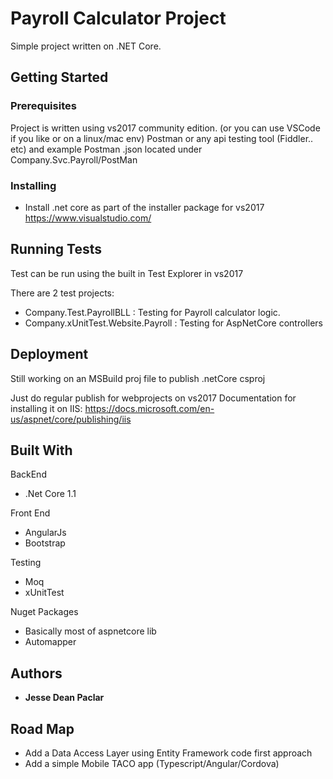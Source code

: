 # Payroll Calculator Project
Simple project written on .NET Core.

## Getting Started


### Prerequisites

Project is written using vs2017 community edition. (or you can use VSCode if you like or on a linux/mac env)
Postman or any api testing tool (Fiddler.. etc) and example Postman .json located under Company.Svc.Payroll/PostMan

### Installing

- Install .net core as part of the installer package for vs2017 https://www.visualstudio.com/


## Running Tests

Test can be run using the built in Test Explorer in vs2017

There are 2 test projects:
- Company.Test.PayrollBLL : Testing for Payroll calculator logic.
- Company.xUnitTest.Website.Payroll : Testing for AspNetCore controllers


## Deployment

Still working on an MSBuild proj file to publish .netCore csproj

Just do regular publish for webprojects on vs2017
Documentation for installing it on IIS: https://docs.microsoft.com/en-us/aspnet/core/publishing/iis

## Built With

BackEnd
- .Net Core 1.1

Front End
- AngularJs
- Bootstrap

Testing
- Moq
- xUnitTest

Nuget Packages
- Basically most of aspnetcore lib
- Automapper


## Authors

* **Jesse Dean Paclar**

## Road Map
- Add a Data Access Layer using Entity Framework code first approach
- Add a simple Mobile TACO app (Typescript/Angular/Cordova)

